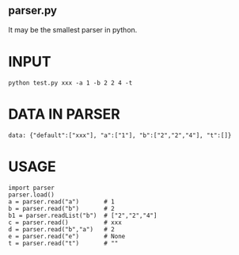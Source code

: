 parser.py
-----------

It may be the smallest parser in python.

# INPUT
	python test.py xxx -a 1 -b 2 2 4 -t 
# DATA IN PARSER
	data: {"default":["xxx"], "a":["1"], "b":["2","2","4"], "t":[]}

# USAGE

 	import parser
	parser.load()
	a = parser.read("a")       # 1
	b = parser.read("b")       # 2
	b1 = parser.readList("b")  # ["2","2","4"]
	c = parser.read()          # xxx
	d = parser.read("b","a")   # 2
	e = parser.read("e")       # None
	t = parser.read("t")       # ""



